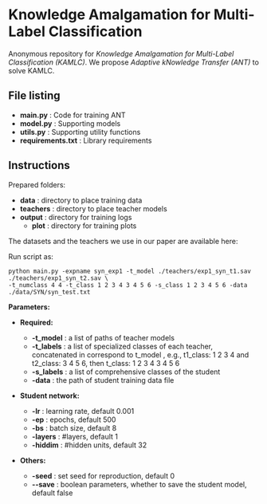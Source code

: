 # Knowledge Amalgamation for Multi-Label Classification 
Anonymous repository for <i>Knowledge Amalgamation for Multi-Label Classification (KAMLC)</i>.
We propose <i>Adaptive kNowledge Transfer (ANT)</i> to solve KAMLC.

## File listing

+ __main.py__ : Code for training ANT
+ __model.py__ : Supporting models
+ __utils.py__ : Supporting utility functions
+ __requirements.txt__ : Library requirements

## Instructions 

Prepared folders:

+ __data__ : directory to place training data
+ __teachers__ : directory to place teacher models
+ __output__ : directory for training logs 
    + __plot__ : directory for training plots

The datasets and the teachers we use in our paper are available here:


Run script as:

    python main.py -expname syn_exp1 -t_model ./teachers/exp1_syn_t1.sav ./teachers/exp1_syn_t2.sav \
    -t_numclass 4 4 -t_class 1 2 3 4 3 4 5 6 -s_class 1 2 3 4 5 6 -data ./data/SYN/syn_test.txt
  
  
<b>Parameters:</b>

+ __Required:__
  + __-t_model__ : a list of paths of teacher models 
  + __-t_labels__ : a list of specialized classes of each teacher, concatenated in correspond to t_model , e.g., t1_class: 1 2 3 4 and t2_class: 3 4 5 6, then t_class: 1 2 3 4 3 4 5 6
  + __-s_labels__ : a list of comprehensive classes of the student
  + __-data__ : the path of student training data file

+ __Student network:__
  + __-lr__ : learning rate, default 0.001
  + __-ep__ : epochs, default 500
  + __-bs__ : batch size, default 8
  + __-layers__ : #layers, default 1
  + __-hiddim__ : #hidden units, default 32

+ __Others:__
  + __-seed__ : set seed for reproduction, default 0
  + __--save__ : boolean parameters, whether to save the student model, default false
  
  
